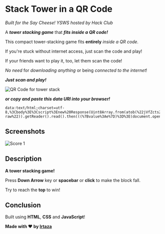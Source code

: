 # Stack Tower in a QR Code

_Built for the Say Cheese! YSWS hosted by Hack Club_

A **_tower stacking game_** that **_fits inside a QR code!_**

This compact tower-stacking game fits **entirely** _inside a QR code_.

If you're stuck without internet access, just scan the code and play!

If your friends want to play it, too, let them scan the code!

_No need_ for _downloading anything_ or being _connected to the internet_!

**_Just scan and play!_**

![QR Code for tower stack](https://cloud-oceg2fp3w-hack-club-bot.vercel.app/0stackbyte-qr-code.png)

**_or copy and paste this data URI into your browser!_**

```
data:text/html;charset=utf-8,%3Cbody%3E%3Cscript%3Enew%20Response(Uint8Array.from(atob(%22jVfZcts2FP0VmplkyBEogbIl26TATpJmm8bpg93p9KkDEZciahJgAVCLJX1Qf6Nf1uEiiZLspC8c4fIu5567gJpcMBmbVQFWavIsmlRPK6NiRkBEkxwMteKUKg2G%2FPbw0bvZyaQwIAyxF5yZlDCY8xi8%2BoC44IbTzNMxzYD4tiVoDmTOYVFIZaKJ4SaD6N7Q%2BPHdysBk0Agm2qwyiKaSrdY5VTMuAhwWlDEuZgEOGddFRldBksEy%2FKvUhicrr4URxCAMqJBmfCY8biDXO1Gl7jGuIDZciiCWWZmLMAU%2BS03gYzxPwymNH2dKloJ5scykCl7djtgQhmEihfESmvNsFdjvZak4KOsbLGzUHlAuhdQFjWGb%2ButaXfMnCC7HxTJsfV3h8fXNbdhmNMTFcvtqRnNYF1LzGpOCjBo%2Bh7CmL7jEuFjuEI7qwznCJJkm8TCcSsVABcNiaWmZcWa9Gl%2BOhjcslHNQSSYXQcoZA9EqeooyXurAr5w2iLypNEbmLTBdFeWAjE61zEoDYauEW4g%2Bxq93CPG2P83ks1atxvD5FMYQX0%2BTXQr%2BIYXL4Xg6Hp9Avqrg5XLOxcx7KZ6RRROsQTnu8PgChtvk6maUnIQa1UzEUsELMUbFMswgMQ2Px3U%2BNIFfNUF9XDQYrjHe9nPQms7Am8rlwXvCl8Aa1%2Fh147r6YRQVOpEqD%2BpfGTXgeCP8GlUP9zwdNZs6w5GP%2FNtb5F%2F7qH%2FjPkNvPL0eX8U72DGml4BPYe%2FGrqHtvHcMLI1XT9tuzp48Lhgsq9bA20RKA2p9rtUJc3VowX3djqhsvVh0vWuYprVrrwxiqWhNnpACznje2QZpNQnrU5tSMFAZF7CdDJq1M0n97kpK%2FWjC%2BNzijFTDuj%2FUAxJNBozP97JuV568qrsouq%2BegYXbd81Tx4oXJoql0MaShMm4zEGY%2FgzMhwyqn%2B9WX5hjV%2BFtF8HLGjUm20XmZZUuRNtF8XecVVhtN8zAWIJgpMkFRpQMUU7GGBXEH2LESR4mpag3qpXLObyr%2FDruujICUlTXxRdhHNOvue1XDb3Z2Nh2wybdmMi%2BTBIN5vdqUkP9kwM9QlEcQS%2FfbBxNLnzXDRzwCEUQ4UaEXRd1XRLo2cXSRgr%2BLkGbt4LndXU%2FKpqDs8flbvdYmZLFDmuDRH8PLVLkjpq0n3PhFD2OdC93vUZCl06BtBvyxFER3nkrD7zGCqiBllrHZnxuu2HZjzOq9bfqPrSbYqCym9GR8ya73fvmolXHwmYvE2jZ%2FFwPQKMCfVoUINj7lGfMKV0ErU2zEU9thrgxK44xIE4UyolCotdDcZ8LAeoBlobYbVPbPYFoj%2FT9trRsX9rGcXgWZ8I2G53KxV2zCR37vRQzRU2Z1dXTF9YfsrRSOgdLAY1TYJZJwTKyuLAOQQ%2Bt0BCTN%2FCP%2BsPGXZGRxXmxjSxcr819C5kG6wjaJ5qD9escVA1KWQkXNLPqGbG4boAc2qtrKnc9AT%2FoCej2ROd2qCp4oFuivZfqA%2BmotuAiDeaB5yBL4zguidbHygqqYdgrK9CGKlPl5rhbdAmXnRyOXq6rDfBc1fEe3eeHu6%2FEtk%2FWw%2F8pjn9WHfsK1zJK%2FPojskW4x3aQrSvWgKrwbH0%2By7F8Zu5kF0zRAJRHqPmxsJ21pqmOp0ueTZc9xD%2FK%2BFlqujR0Nut2nx9l7MMchPnKtQEByrEfYcXkQthIkmht31dfo%2FYFIbIfSwZv3thvlZKLnyuNrvQXWN0fBJtNZzVuXfSdcHHGK%2Fr2%2Bm6nVJNBe6tNmvs3uqMMrOnKmlArVZCQ1JhCB4MBV4Y%2B0f5y9TSo%2FhMkMuPSMlTNwJA%2FpxkVj9GXWmUyoJG1ObOfcZOW034s80GjN8T49sTBJ24%2Bl9PWwb%2F%2FWEM8HE0GLbD%2FAA%3D%3D%22)%2C(e%3D%3Ee.charCodeAt(0)))).body.pipeThrough(new%20DecompressionStream(%22deflate-raw%22)).getReader().read().then(((%7Bvalue%3Ae%7D)%3D%3E(document.open()%2Cdocument.write((new%20TextDecoder).decode(e))%2Cdocument.close()))).catch(console.error)%3C%2Fscript%3E
```

## Screenshots

![Score 1](https://cloud-q9jij513j-hack-club-bot.vercel.app/0image.png)

## Description

**A tower stacking game!**

Press **Down Arrow** key or **spacebar** or **click** to make the block fall.

Try to reach the **top** to win!

## Conclusion

Built using **HTML**, **CSS** and **JavaScript**!

**Made with ❤️ by [Irtaza](https://github.com/Irtaza2009)**

